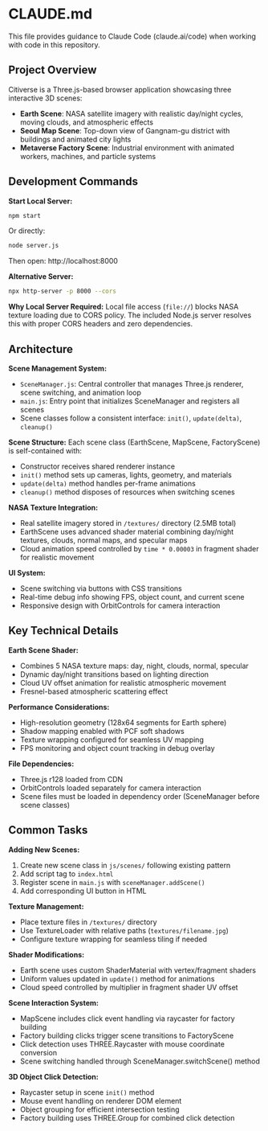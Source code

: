 # CLAUDE.md

This file provides guidance to Claude Code (claude.ai/code) when working with code in this repository.

## Project Overview

Citiverse is a Three.js-based browser application showcasing three interactive 3D scenes:
- **Earth Scene**: NASA satellite imagery with realistic day/night cycles, moving clouds, and atmospheric effects
- **Seoul Map Scene**: Top-down view of Gangnam-gu district with buildings and animated city lights
- **Metaverse Factory Scene**: Industrial environment with animated workers, machines, and particle systems

## Development Commands

**Start Local Server:**
```bash
npm start
```
Or directly:
```bash
node server.js
```
Then open: http://localhost:8000

**Alternative Server:**
```bash
npx http-server -p 8000 --cors
```

**Why Local Server Required:**
Local file access (`file://`) blocks NASA texture loading due to CORS policy. The included Node.js server resolves this with proper CORS headers and zero dependencies.

## Architecture

**Scene Management System:**
- `SceneManager.js`: Central controller that manages Three.js renderer, scene switching, and animation loop
- `main.js`: Entry point that initializes SceneManager and registers all scenes
- Scene classes follow a consistent interface: `init()`, `update(delta)`, `cleanup()`

**Scene Structure:**
Each scene class (EarthScene, MapScene, FactoryScene) is self-contained with:
- Constructor receives shared renderer instance
- `init()` method sets up cameras, lights, geometry, and materials
- `update(delta)` method handles per-frame animations
- `cleanup()` method disposes of resources when switching scenes

**NASA Texture Integration:**
- Real satellite imagery stored in `/textures/` directory (2.5MB total)
- EarthScene uses advanced shader material combining day/night textures, clouds, normal maps, and specular maps
- Cloud animation speed controlled by `time * 0.00003` in fragment shader for realistic movement

**UI System:**
- Scene switching via buttons with CSS transitions
- Real-time debug info showing FPS, object count, and current scene
- Responsive design with OrbitControls for camera interaction

## Key Technical Details

**Earth Scene Shader:**
- Combines 5 NASA texture maps: day, night, clouds, normal, specular
- Dynamic day/night transitions based on lighting direction
- Cloud UV offset animation for realistic atmospheric movement
- Fresnel-based atmospheric scattering effect

**Performance Considerations:**
- High-resolution geometry (128x64 segments for Earth sphere)
- Shadow mapping enabled with PCF soft shadows
- Texture wrapping configured for seamless UV mapping
- FPS monitoring and object count tracking in debug overlay

**File Dependencies:**
- Three.js r128 loaded from CDN
- OrbitControls loaded separately for camera interaction
- Scene files must be loaded in dependency order (SceneManager before scene classes)

## Common Tasks

**Adding New Scenes:**
1. Create new scene class in `js/scenes/` following existing pattern
2. Add script tag to `index.html`
3. Register scene in `main.js` with `sceneManager.addScene()`
4. Add corresponding UI button in HTML

**Texture Management:**
- Place texture files in `/textures/` directory
- Use TextureLoader with relative paths (`textures/filename.jpg`)
- Configure texture wrapping for seamless tiling if needed

**Shader Modifications:**
- Earth scene uses custom ShaderMaterial with vertex/fragment shaders
- Uniform values updated in `update()` method for animations
- Cloud speed controlled by multiplier in fragment shader UV offset

**Scene Interaction System:**
- MapScene includes click event handling via raycaster for factory building
- Factory building clicks trigger scene transitions to FactoryScene
- Click detection uses THREE.Raycaster with mouse coordinate conversion
- Scene switching handled through SceneManager.switchScene() method

**3D Object Click Detection:**
- Raycaster setup in scene `init()` method
- Mouse event handling on renderer DOM element
- Object grouping for efficient intersection testing
- Factory building uses THREE.Group for combined click detection